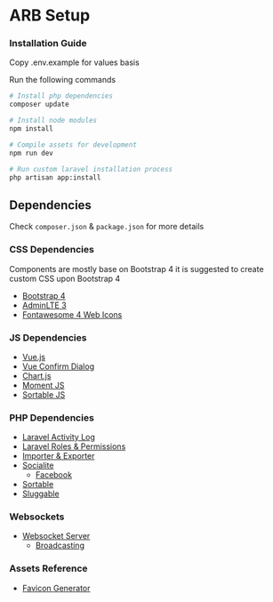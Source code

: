 # ARB Setup

### Installation Guide
Copy .env.example for values basis

Run the following commands

```bash
# Install php dependencies
composer update

# Install node modules
npm install

# Compile assets for development
npm run dev

# Run custom laravel installation process
php artisan app:install
```

## Dependencies
Check ```composer.json``` & ```package.json``` for more details

### CSS Dependencies
Components are mostly base on Bootstrap 4 it is suggested to create custom CSS upon Bootstrap 4
- [Bootstrap 4](https://getbootstrap.com/docs/4.3/getting-started/introduction/)
- [AdminLTE 3](https://adminlte.io/themes/dev/AdminLTE/index.html)
- [Fontawesome 4 Web Icons](https://fontawesome.com/icons?d=gallery&s=solid&m=free)

### JS Dependencies
- [Vue.js](https://vuetifyjs.com/)
- [Vue Confirm Dialog](https://www.npmjs.com/package/vuejs-dialog)
- [Chart.js](https://www.chartjs.org/docs/latest/)
- [Moment JS](https://momentjs.com/)
- [Sortable JS](https://github.com/SortableJS/Sortable)

### PHP Dependencies
- [Laravel Activity Log](https://docs.spatie.be/laravel-activitylog/v2/introduction)
- [Laravel Roles & Permissions](https://github.com/spatie/laravel-permission)
- [Importer & Exporter](https://docs.laravel-excel.com/3.1/getting-started/)
- [Socialite](https://laravel.com/docs/5.8/socialite)
	- [Facebook](https://www.tutsmake.com/laravel-5-facebook-login-with-socialite)
- [Sortable](https://github.com/boxfrommars/rutorika-sortable)
- [Sluggable](https://github.com/spatie/laravel-sluggable)

### Websockets
- [Websocket Server](https://github.com/tlaverdure/laravel-echo-server)
	- [Broadcasting](https://laravel.com/docs/5.8/broadcasting)

### Assets Reference
- [Favicon Generator](https://www.favicon-generator.org)
